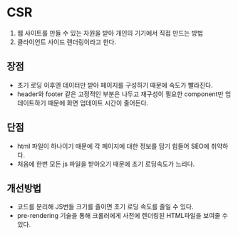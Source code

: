 # CSR

1. 웹 사이트를 만들 수 있는 자원을 받아 개인의 기기에서 직접 만드는 방법
2. 클라이언트 사이드 렌더링이라고 한다.

## 장점

- 초기 로딩 이후엔 데이터만 받아 페이지를 구성하기 때문에 속도가 빨라진다.
- header와 footer 같은 고정적인 부분은 나두고 재구성이 필요한 component만 업데이트하기 때문에 화면 업데이트 시간이 줄어든다.

## 단점

- html 파일이 하나이기 때문에 각 페이지에 대한 정보를 담기 힘들어 SEO에 취약하다. 
- 처음에 한번 모든 js 파일을 받아오기 때문에 초기 로딩속도가 느리다.

## 개선방법

- 코드를 분리해 JS번들 크기를 줄이면 초기 로딩 속도를 줄일 수 있다.
- pre-rendering 기술을 통해 크롤러에게 사전에 렌더링된 HTML파일을 보여줄 수 있다.

